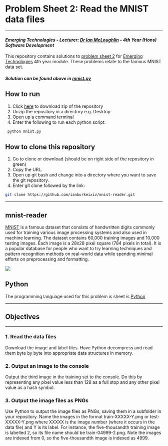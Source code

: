 # Problem Sheet 2: Read the MNIST data files
---
#### *Emerging Technologies - Lecturer: [Dr Ian McLoughlin](ianmcloughlin.github.io) - 4th Year (Hons) Software Development*
This repository contains solutions to [problem sheet 2](https://emerging-technologies.github.io/problems/mnist.html) for [Emerging Technologies](https://emerging-technologies.github.io/) 4th year module. These problems relate to the famous MNIST data set.

#### **_Solution can be found above in [mnist.py](https://github.com/ianburkeixiv/mnist-reader/blob/master/mnist.py)_**

## How to run
1. Click [here](https://github.com/ianburkeixiv/mnist-reader/archive/master.zip) to download zip of the repository
2. Unzip the repository in a directory e.g. Desktop
3. Open up a command terminal 
4. Enter the following to run each python script:
```bash
 python mnist.py
```

## How to clone this repository
1. Go to clone or download (should be on right side of the repository in green)
2. Copy the URL.
3. Open up git bash and change into a directory where you want to save the git repository.
4. Enter git clone followed by the link: 
```bash
git clone https://github.com/ianburkeixiv/mnist-reader.git
```
---
## mnist-reader
[MNIST]( http://yann.lecun.com/exdb/mnist/) is a famous dataset that consists of handwritten digits commonly used for training various image processing systems and also used in machine learning. The dataset contains 60,000 training images and 10,000 testing images. Each image is a 28x28 pixel square (784 pixels in total).
It is a popular database for people who want to try learning techniques and pattern recognition methods on real-world data while spending minimal efforts on preprocessing and formatting. 

![](https://www.tensorflow.org/images/mnist_digits.png)

## Python
The programming language used for this problem is sheet is [Python](https://www.python.org/)

---
## Objectives
---
### 1. Read the data files
Download the image and label files. Have Python decompress and read them byte by byte into appropriate data structures in memory.
### 2. Output an image to the console
Output the third image in the training set to the console. Do this by representing any pixel value less than 128 as a full stop and any other pixel value as a hash symbol.
### 3. Output the image files as PNGs
Use Python to output the image files as PNGs, saving them in a subfolder in your repository. Name the images in the format train-XXXXX-Y.png or test-XXXXX-Y.png where XXXXX is the image number (where it occurs in the data file) and Y is its label. For instance, the five-thousandth training image is labelled 2, so its file name should be train-04999-2.png. Note the images are indexed from 0, so the five-thousandth image is indexed as 4999. 

